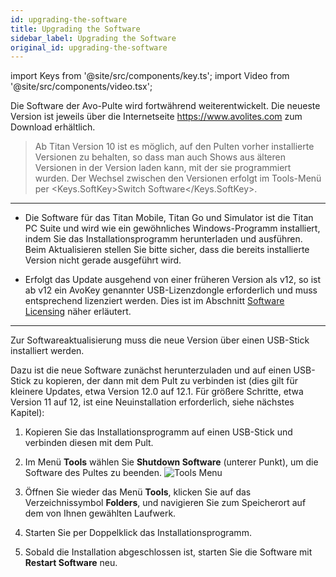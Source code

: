 ```yaml
---
id: upgrading-the-software
title: Upgrading the Software
sidebar_label: Upgrading the Software
original_id: upgrading-the-software
---
```


import Keys from '@site/src/components/key.ts';
import Video from '@site/src/components/video.tsx';

Die Software der Avo-Pulte wird fortwährend weiterentwickelt. Die
neueste Version ist jeweils über die Internetseite
https://www.avolites.com zum Download erhältlich.


>	Ab Titan Version 10 ist es möglich, auf den Pulten vorher installierte 
Versionen zu behalten, so dass man auch Shows aus älteren Versionen 
in der Version laden kann, mit der sie programmiert wurden. Der Wechsel 
zwischen den Versionen erfolgt im Tools-Menü per <Keys.SoftKey>Switch Software</Keys.SoftKey>.

---

-   Die Software für das Titan Mobile, Titan Go und Simulator ist die
    Titan PC Suite und wird wie ein gewöhnliches Windows-Programm
    installiert, indem Sie das Installationsprogramm herunterladen und
    ausführen. Beim Aktualisieren stellen Sie bitte sicher, dass die
    bereits installierte Version nicht gerade ausgeführt wird.

-   Erfolgt das Update ausgehend von einer früheren Version als v12, so
    ist ab v12 ein AvoKey genannter USB-Lizenzdongle erforderlich und
    muss entsprechend lizenziert werden. Dies ist im Abschnitt [Software Licensing](recovering-reinstalling-the-console.md#software-licensing) 
    näher erläutert.


---

Zur Softwareaktualisierung muss die neue Version über einen USB-Stick
installiert werden.

Dazu ist die neue Software zunächst herunterzuladen und auf einen
USB-Stick zu kopieren, der dann mit dem Pult zu verbinden ist (dies gilt
für kleinere Updates, etwa Version 12.0 auf 12.1. Für größere Schritte,
etwa Version 11 auf 12, ist eine Neuinstallation erforderlich, siehe
nächstes Kapitel):

1.	Kopieren Sie das Installationsprogramm auf einen USB-Stick und
	verbinden diesen mit dem Pult.

2.	Im Menü <strong>Tools</strong> wählen Sie <strong>Shutdown Software</strong> (unterer Punkt), um
	die Software des Pultes zu beenden.
	![Tools Menu](/docs/images/Tools-Menu.png)

3.	Öffnen Sie wieder das Menü <strong>Tools</strong>, klicken Sie auf das 
	Verzeichnissymbol <strong>Folders</strong>, und navigieren Sie zum Speicherort 
	auf dem von Ihnen gewählten Laufwerk.

4.	Starten Sie per Doppelklick das Installationsprogramm.

5.	Sobald die Installation abgeschlossen ist, starten Sie die Software
	mit <strong>Restart Software</strong> neu.